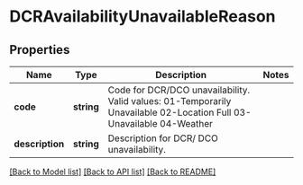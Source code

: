 # DCRAvailabilityUnavailableReason

## Properties
Name | Type | Description | Notes
------------ | ------------- | ------------- | -------------
**code** | **string** | Code for DCR/DCO unavailability. Valid values:  01-Temporarily Unavailable  02-Location Full 03-Unavailable 04-Weather | 
**description** | **string** | Description for DCR/ DCO unavailability. | 

[[Back to Model list]](../../README.md#documentation-for-models) [[Back to API list]](../../README.md#documentation-for-api-endpoints) [[Back to README]](../../README.md)

